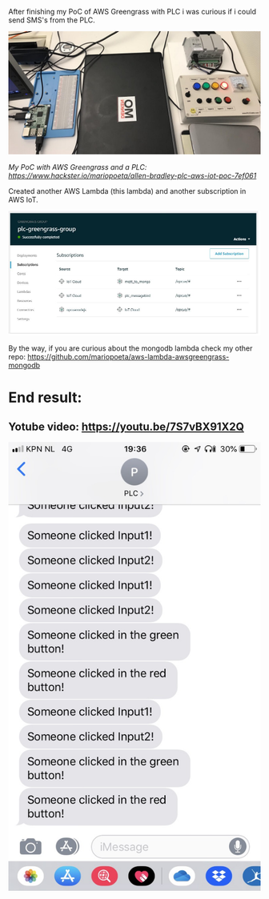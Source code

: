After finishing my PoC of AWS Greengrass with PLC i was curious if i could send SMS's from the PLC.

![ABB PLC](PLC.jpg)

*My PoC with AWS Greengrass and a PLC: https://www.hackster.io/mariopoeta/allen-bradley-plc-aws-iot-poc-7ef061*

Created another AWS Lambda (this lambda) and another subscription in AWS IoT.

![sms_messagebird](sms_messagebird.jpg)

By the way, if you are curious about the mongodb lambda check my other repo: https://github.com/mariopoeta/aws-lambda-awsgreengrass-mongodb

# End result:

## Yotube video: https://youtu.be/7S7vBX91X2Q

![sms](SMS.jpeg)
